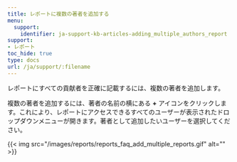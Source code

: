 ```yaml
---
title: レポートに複数の著者を追加する
menu:
  support:
    identifier: ja-support-kb-articles-adding_multiple_authors_report
support:
- レポート
toc_hide: true
type: docs
url: /ja/support/:filename
---
```


レポートにすべての貢献者を正確に記載するには、複数の著者を追加します。

複数の著者を追加するには、著者の名前の横にある **+** アイコンをクリックします。これにより、レポートにアクセスできるすべてのユーザーが表示されたドロップダウンメニューが開きます。著者として追加したいユーザーを選択してください。

{{< img src="/images/reports/reports_faq_add_multiple_reports.gif" alt="" >}}
